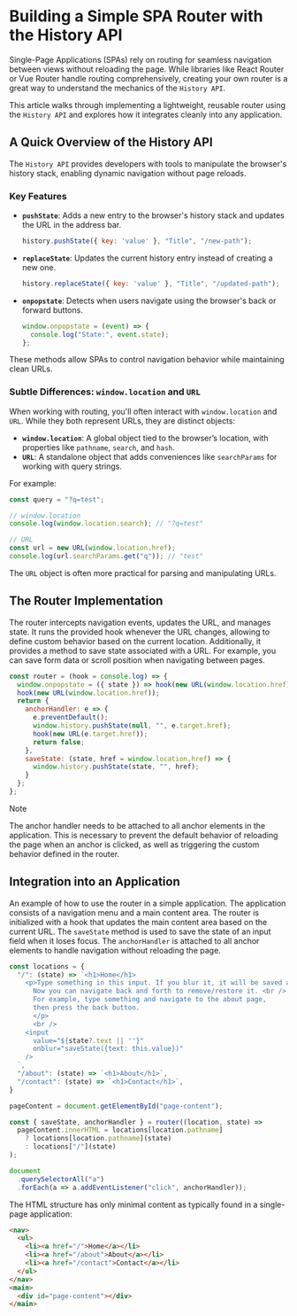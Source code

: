 
# Building a Simple SPA Router with the History API

Single-Page Applications (SPAs) rely on routing for seamless navigation
between views without reloading the page. While libraries like React
Router or Vue Router handle routing comprehensively, creating your own
router is a great way to understand the mechanics of the `History API`.  

This article walks through implementing a lightweight, reusable router
using the `History API` and explores how it integrates cleanly into any
application.

## A Quick Overview of the History API

The `History API` provides developers with tools to manipulate the
browser's history stack, enabling dynamic navigation without page
reloads.  

### Key Features

- **`pushState`**: Adds a new entry to the browser's history stack and
  updates the URL in the address bar.  

  ```javascript
  history.pushState({ key: 'value' }, "Title", "/new-path");
  ```

- **`replaceState`**: Updates the current history entry instead of
  creating a new one.  

  ```javascript
  history.replaceState({ key: 'value' }, "Title", "/updated-path");
  ```

- **`onpopstate`**: Detects when users navigate using the browser's back
  or forward buttons.  

  ```javascript
  window.onpopstate = (event) => {
    console.log("State:", event.state);
  };
  ```

These methods allow SPAs to control navigation behavior while
maintaining clean URLs.

### Subtle Differences: `window.location` and `URL`

When working with routing, you'll often interact with `window.location`
and `URL`. While they both represent URLs, they are distinct objects:

- **`window.location`**: A global object tied to the browser’s location,
  with properties like `pathname`, `search`, and `hash`.  
- **`URL`**: A standalone object that adds conveniences like
  `searchParams` for working with query strings.  

For example:

```javascript
const query = "?q=test";

// window.location
console.log(window.location.search); // "?q=test"

// URL
const url = new URL(window.location.href);
console.log(url.searchParams.get("q")); // "test"
```

The `URL` object is often more practical for parsing and manipulating
URLs.

## The Router Implementation

The router intercepts navigation events, updates the URL, and manages
state. It runs the provided hook whenever the URL changes, allowing to
define custom behavior based on the current location. Additionally, it
provides a method to save state associated with a URL. For example, you
can save form data or scroll position when navigating between pages.

```javascript
const router = (hook = console.log) => {
  window.onpopstate = ({ state }) => hook(new URL(window.location.href), state);
  hook(new URL(window.location.href));
  return {
    anchorHandler: e => {
      e.preventDefault();
      window.history.pushState(null, "", e.target.href);
      hook(new URL(e.target.href));
      return false;
    },
    saveState: (state, href = window.location.href) => {
      window.history.pushState(state, "", href);
    }
  };
};
```

> [!NOTE]  
> The anchor handler needs to be attached to all anchor elements in the
> application. This is necessary to prevent the default behavior of
> reloading the page when an anchor is clicked, as well as triggering
> the custom behavior defined in the router.

## Integration into an Application

An example of how to use the router in a simple application. The
application consists of a navigation menu and a main content area. The
router is initialized with a hook that updates the main content area
based on the current URL. The `saveState` method is used to save the
state of an input field when it loses focus. The `anchorHandler` is
attached to all anchor elements to handle navigation without reloading
the page.

```javascript
const locations = {
  "/": (state) => `<h1>Home</h1>
    <p>Type something in this input. If you blur it, it will be saved as state.
      Now you can navigate back and forth to remove/restore it. <br />
      For example, type something and navigate to the about page, 
      then press the back button.
      </p>
      <br />
    <input
      value="${state?.text || ''}"
      onblur="saveState({text: this.value})"
    />
  `,
  "/about": (state) => `<h1>About</h1>`,
  "/contact": (state) => `<h1>Contact</h1>`,
}

pageContent = document.getElementById("page-content");

const { saveState, anchorHandler } = router((location, state) =>
  pageContent.innerHTML = locations[location.pathname]
    ? locations[location.pathname](state)
    : locations["/"](state)
);

document
  .querySelectorAll("a")
  .forEach(a => a.addEventListener("click", anchorHandler));
```

The HTML structure has only minimal content as typically found in a
single-page application:

```html
<nav>
  <ul>
    <li><a href="/">Home</a></li>
    <li><a href="/about">About</a></li>
    <li><a href="/contact">Contact</a></li>
  </ul>
</nav>
<main>
  <div id="page-content"></div>
</main>
```
